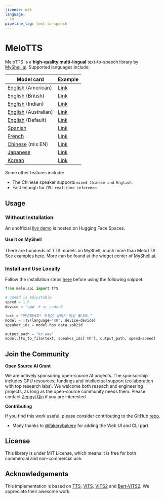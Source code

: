 ```yaml
---
license: mit
language:
- ko
pipeline_tag: text-to-speech
---
```


# MeloTTS

MeloTTS is a **high-quality multi-lingual** text-to-speech library by [MyShell.ai](https://myshell.ai). Supported languages include:


| Model card | Example |
| --- | --- |
| [English](https://huggingface.co/myshell-ai/MeloTTS-English-v2) (American)    | [Link](https://myshell-public-repo-hosting.s3.amazonaws.com/myshellttsbase/examples/en/EN-US/speed_1.0/sent_000.wav) |
| [English](https://huggingface.co/myshell-ai/MeloTTS-English-v2) (British)     | [Link](https://myshell-public-repo-hosting.s3.amazonaws.com/myshellttsbase/examples/en/EN-BR/speed_1.0/sent_000.wav) |
| [English](https://huggingface.co/myshell-ai/MeloTTS-English-v2) (Indian)      | [Link](https://myshell-public-repo-hosting.s3.amazonaws.com/myshellttsbase/examples/en/EN_INDIA/speed_1.0/sent_000.wav) |
| [English](https://huggingface.co/myshell-ai/MeloTTS-English-v2) (Australian)  | [Link](https://myshell-public-repo-hosting.s3.amazonaws.com/myshellttsbase/examples/en/EN-AU/speed_1.0/sent_000.wav) |
| [English](https://huggingface.co/myshell-ai/MeloTTS-English-v2) (Default)     | [Link](https://myshell-public-repo-hosting.s3.amazonaws.com/myshellttsbase/examples/en/EN-Default/speed_1.0/sent_000.wav) |
| [Spanish](https://huggingface.co/myshell-ai/MeloTTS-Spanish)               | [Link](https://myshell-public-repo-hosting.s3.amazonaws.com/myshellttsbase/examples/es/ES/speed_1.0/sent_000.wav) |
| [French](https://huggingface.co/myshell-ai/MeloTTS-French)                | [Link](https://myshell-public-repo-hosting.s3.amazonaws.com/myshellttsbase/examples/fr/FR/speed_1.0/sent_000.wav) |
| [Chinese](https://huggingface.co/myshell-ai/MeloTTS-Chinese) (mix EN)      | [Link](https://myshell-public-repo-hosting.s3.amazonaws.com/myshellttsbase/examples/zh/ZH/speed_1.0/sent_008.wav) |
| [Japanese](https://huggingface.co/myshell-ai/MeloTTS-Japanese)              | [Link](https://myshell-public-repo-hosting.s3.amazonaws.com/myshellttsbase/examples/jp/JP/speed_1.0/sent_000.wav) |
| [Korean](https://huggingface.co/myshell-ai/MeloTTS-Korean/)                | [Link](https://myshell-public-repo-hosting.s3.amazonaws.com/myshellttsbase/examples/kr/KR/speed_1.0/sent_000.wav) |

Some other features include:
- The Chinese speaker supports `mixed Chinese and English`.
- Fast enough for `CPU real-time inference`.


## Usage

### Without Installation

An unofficial [live demo](https://huggingface.co/spaces/mrfakename/MeloTTS) is hosted on Hugging Face Spaces.

#### Use it on MyShell

There are hundreds of TTS models on MyShell, much more than MeloTTS. See examples [here](https://github.com/myshell-ai/MeloTTS/blob/main/docs/quick_use.md#use-melotts-without-installation).
More can be found at the widget center of [MyShell.ai](https://app.myshell.ai/robot-workshop).

### Install and Use Locally

Follow the installation steps [here](https://github.com/myshell-ai/MeloTTS/blob/main/docs/install.md#linux-and-macos-install) before using the following snippet:

```python
from melo.api import TTS

# Speed is adjustable
speed = 1.0
device = 'cpu' # or cuda:0

text = "안녕하세요! 오늘은 날씨가 정말 좋네요."
model = TTS(language='KR', device=device)
speaker_ids = model.hps.data.spk2id

output_path = 'kr.wav'
model.tts_to_file(text, speaker_ids['KR'], output_path, speed=speed)
```


## Join the Community

**Open Source AI Grant**

We are actively sponsoring open-source AI projects. The sponsorship includes GPU resources, fundings and intellectual support (collaboration with top research labs). We welcome both reseach and engineering projects, as long as the open-source community needs them. Please contact [Zengyi Qin](https://www.qinzy.tech/) if you are interested.

**Contributing**

If you find this work useful, please consider contributing to the GitHub [repo](https://github.com/myshell-ai/MeloTTS).

- Many thanks to [@fakerybakery](https://github.com/fakerybakery) for adding the Web UI and CLI part.

## License

This library is under MIT License, which means it is free for both commercial and non-commercial use.

## Acknowledgements

This implementation is based on [TTS](https://github.com/coqui-ai/TTS), [VITS](https://github.com/jaywalnut310/vits), [VITS2](https://github.com/daniilrobnikov/vits2) and [Bert-VITS2](https://github.com/fishaudio/Bert-VITS2). We appreciate their awesome work.

